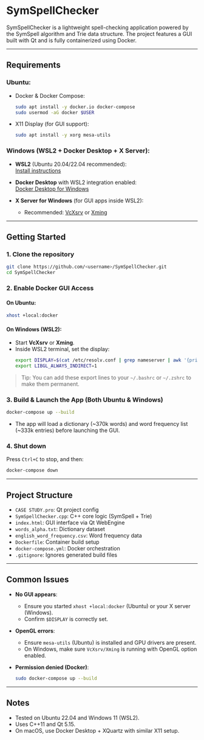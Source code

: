 # SymSpellChecker

SymSpellChecker is a lightweight spell-checking application powered by the SymSpell algorithm and Trie data structure. The project features a GUI built with Qt and is fully containerized using Docker.

---

## Requirements

### Ubuntu:
- Docker & Docker Compose:
  ```bash
  sudo apt install -y docker.io docker-compose
  sudo usermod -aG docker $USER
  ```

- X11 Display (for GUI support):
  ```bash
  sudo apt install -y xorg mesa-utils
  ```

### Windows (WSL2 + Docker Desktop + X Server):
- **WSL2** (Ubuntu 20.04/22.04 recommended):  
  [Install instructions](https://learn.microsoft.com/en-us/windows/wsl/install)

- **Docker Desktop** with WSL2 integration enabled:  
  [Docker Desktop for Windows](https://www.docker.com/products/docker-desktop/)

- **X Server for Windows** (for GUI apps inside WSL2):  
  - Recommended: [VcXsrv](https://sourceforge.net/projects/vcxsrv/) or [Xming](https://sourceforge.net/projects/xming/)

---

## Getting Started

### 1. Clone the repository
```bash
git clone https://github.com/<username>/SymSpellChecker.git
cd SymSpellChecker
```

### 2. Enable Docker GUI Access

#### On Ubuntu:
```bash
xhost +local:docker
```

#### On Windows (WSL2):
- Start **VcXsrv** or **Xming**.
- Inside WSL2 terminal, set the display:
  ```bash
  export DISPLAY=$(cat /etc/resolv.conf | grep nameserver | awk '{print $2}'):0
  export LIBGL_ALWAYS_INDIRECT=1
  ```

> Tip: You can add these export lines to your `~/.bashrc` or `~/.zshrc` to make them permanent.

### 3. Build & Launch the App (Both Ubuntu & Windows)

```bash
docker-compose up --build
```

- The app will load a dictionary (~370k words) and word frequency list (~333k entries) before launching the GUI.

### 4. Shut down
Press `Ctrl+C` to stop, and then:
```bash
docker-compose down
```

---

## Project Structure

- `CASE STUDY.pro`: Qt project config
- `SymSpellChecker.cpp`: C++ core logic (SymSpell + Trie)
- `index.html`: GUI interface via Qt WebEngine
- `words_alpha.txt`: Dictionary dataset
- `english_word_frequency.csv`: Word frequency data
- `Dockerfile`: Container build setup
- `docker-compose.yml`: Docker orchestration
- `.gitignore`: Ignores generated build files

---

## Common Issues

- **No GUI appears**:
  - Ensure you started `xhost +local:docker` (Ubuntu) or your X server (Windows).
  - Confirm `$DISPLAY` is correctly set.

- **OpenGL errors**:
  - Ensure `mesa-utils` (Ubuntu) is installed and GPU drivers are present.
  - On Windows, make sure `VcXsrv/Xming` is running with OpenGL option enabled.

- **Permission denied (Docker)**:
  ```bash
  sudo docker-compose up --build
  ```

---

## Notes
- Tested on Ubuntu 22.04 and Windows 11 (WSL2).
- Uses C++11 and Qt 5.15.
- On macOS, use Docker Desktop + XQuartz with similar X11 setup.

